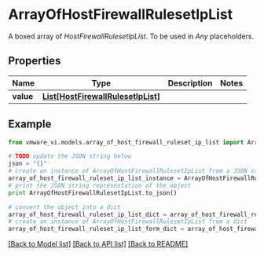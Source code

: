 # ArrayOfHostFirewallRulesetIpList

A boxed array of *HostFirewallRulesetIpList*. To be used in *Any* placeholders. 

## Properties
Name | Type | Description | Notes
------------ | ------------- | ------------- | -------------
**value** | [**List[HostFirewallRulesetIpList]**](HostFirewallRulesetIpList.md) |  | 

## Example

```python
from vmware_vi.models.array_of_host_firewall_ruleset_ip_list import ArrayOfHostFirewallRulesetIpList

# TODO update the JSON string below
json = "{}"
# create an instance of ArrayOfHostFirewallRulesetIpList from a JSON string
array_of_host_firewall_ruleset_ip_list_instance = ArrayOfHostFirewallRulesetIpList.from_json(json)
# print the JSON string representation of the object
print ArrayOfHostFirewallRulesetIpList.to_json()

# convert the object into a dict
array_of_host_firewall_ruleset_ip_list_dict = array_of_host_firewall_ruleset_ip_list_instance.to_dict()
# create an instance of ArrayOfHostFirewallRulesetIpList from a dict
array_of_host_firewall_ruleset_ip_list_form_dict = array_of_host_firewall_ruleset_ip_list.from_dict(array_of_host_firewall_ruleset_ip_list_dict)
```
[[Back to Model list]](../README.md#documentation-for-models) [[Back to API list]](../README.md#documentation-for-api-endpoints) [[Back to README]](../README.md)


